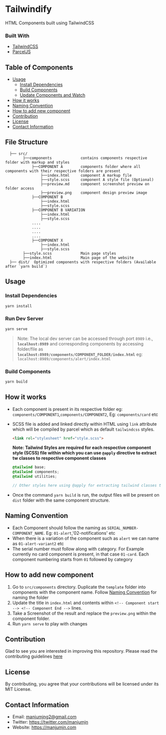 # Tailwindify
HTML Components built using TailwindCSS

### Built With
- [TailwindCSS](https://tailwindcss.com/)
- [ParcelJS](https://parceljs.org/)

## Table of Components
  * [Usage](#usage)
    + [Install Dependencies](#install-dependencies)
    + [Build Components](#build-components)
    + [Update Components and Watch](#update-components-and-watch)
  * [How it works](#how-it-works)
  * [Naming Convention](#naming-convention)
  * [How to add new component](#how-to-add-new-component)
  * [Contribution](#contribution)
  * [License](#license)
  * [Contact Information](#contact-information)

## File Structure

```
  ├── src/
        ├──components             contains components respective folder with markup and styles
            ├──COMPONENT A        components folder where all components with their respective folders are present
                ├──index.html     component A markup file
                ├──style.scss     component A style file (Optional)
                ├──preview.md     component screenshot preview on folder access
                ├──preview.png    component design preview image
            ├──COMPONENT B              
                ├──index.html     
                ├──style.scss
            ├──COMPONENT B VARIATION      
                ├──index.html     
                ├──style.scss
            ....
            ....
            ....
            ....
            ├──COMPONENT X              
                ├──index.html     
                ├──style.scss
        ├──style.scss             Main page styles
        ├──index.html             Main page of the website
  ├── dist/  Optimized components with respective folders (Available after `yarn build`)
```
## Usage

### Install Dependencies

```bash
yarn install
```

### Run Dev Server

```bash
yarn serve
```

> Note: The local dev server can be accessed through port `8989` i.e., **`localhost:8989`** and corresponding components by accessing folder/file as **`localhost:8989/components/COMPONENT_FOLDER/index.html`** eg: `localhost:8989/components/alert/index.html`


### Build Components

```bash
yarn build
```



## How it works

- Each component is present in its respective folder eg: `components/COMPONENT1`,`components/COMPONENT2`, Eg: `components/card` etc
- SCSS file is added and linked directly within HTML using `link` attribute which will be compiled by parcel which as default `tailwindcss` styles.

  ````HTML
  <link rel="stylesheet" href="style.scss">
  ````
  
  **Note: Tailwind Styles are required for each respective component style (SCSS) file within which you can use `@apply` directive to extract tw classes to respective component classes**
  ```scss
  @tailwind base;
  @tailwind components;
  @tailwind utilities;

  // Other styles here using @apply for extracting tailwind classes to each class
  ```
- Once the command `yarn build` is run, the output files will be present on `dist` folder with the same component structure.

## Naming Convention

- Each Component should follow the naming as `SERIAL_NUMBER-COMPONENT_NAME`. Eg: `01-alert`,'02-notifications' etc
- When there is a variation of the component such as `alert` we can name as `01-alert-variant2` etc
- The serial number must follow along with category. For Example currently no card component is present, in that case `01-card`. Each component numbering starts from `01` followed by category

## How to add new component

1. Go to `src/components` directory. Duplicate the `template` folder into components with the component name. Follow [Naming Convention](#naming-convention) for naming the folder
2. Update the title in `index.html` and contents within `<!-- Component start --> <!-- Component End -->` lines.
3. Take a Screenshot of the result and replace the `preview.png` within the component folder.
4. Run `yarn serve` to play with changes

## Contribution

Glad to see you are interested in improving this repository. Please read the contributing guidelines [here](https://github.com/manjumjn/tailwindify/blob/main/CONTRIBUTING.md)

## License

By contributing, you agree that your contributions will be licensed under its MIT License.

## Contact Information

- Email: manjumjng2@gmail.com
- Twitter: https://twitter.com/manjumjn
- Website: https://manjumjn.com

